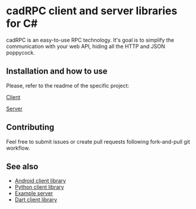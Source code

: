 # cadRPC client and server libraries for C#

cadRPC is an easy-to-use RPC technology. It's goal is to simplify the communication with your web API, hiding all the HTTP and JSON poppycock.

## Installation and how to use

Please, refer to the readme of the specific project:

[Client](https://github.com/cadmean-ru/csharpRPCKit/tree/master/Cadmean.RPC)

[Server](https://github.com/cadmean-ru/csharpRPCKit/tree/master/Cadmean.RPC.ASP)

## Contributing

Feel free to submit issues or create pull requests following fork-and-pull git workflow.

## See also

* [Android client library](https://github.com/cadmean-ru/androidRPCKit)
* [Python client library](https://github.com/cadmean-ru/pythonRPCKit)
* [Example server](https://github.com/cadmean-ru/ExampleRpcServer)
* [Dart client library](https://github.com/cadmean-ru/cadmean_rpc_dart)
